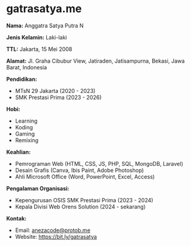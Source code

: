 # gatrasatya.me

**Nama:** Anggatra Satya Putra N

**Jenis Kelamin:** Laki-laki

**TTL:** Jakarta, 15 Mei 2008

**Alamat:** Jl. Graha Cibubur View, Jatiraden, Jatisampurna, Bekasi, Jawa Barat, Indonesia

**Pendidikan:**
- MTsN 29 Jakarta (2020 - 2023)
- SMK Prestasi Prima (2023 - 2026)

**Hobi:**
- Learning
- Koding
- Gaming
- Remixing

**Keahlian:**
- Pemrograman Web (HTML, CSS, JS, PHP, SQL, MongoDB, Laravel)
- Desain Grafis (Canva, Ibis Paint, Adobe Photoshop)
- Ahli Microsoft Office (Word, PowerPoint, Excel, Access)

**Pengalaman Organisasi:**
- Kepengurusan OSIS SMK Prestasi Prima (2023 - 2024)
- Kepala Divisi Web Orens Solution (2024 - sekarang)

**Kontak:**
- Email: anezacode@protob.me
- Website: https://bit.ly/gatrasatya
